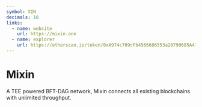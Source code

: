 ```yaml
---
symbol: XIN
decimals: 18
links:
  - name: website
    url: https://mixin.one
  - name: explorer
    url: https://etherscan.io/token/0xA974c709cFb4566686553a20790685A47acEAA33
---
```


# Mixin

A TEE powered BFT-DAG network, Mixin connects all existing blockchains with unlimited throughput.
